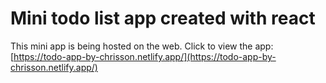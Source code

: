 # Mini todo list app created with react
This mini app is being hosted on the web.
Click to view the app: [https://todo-app-by-chrisson.netlify.app/](https://todo-app-by-chrisson.netlify.app/)
